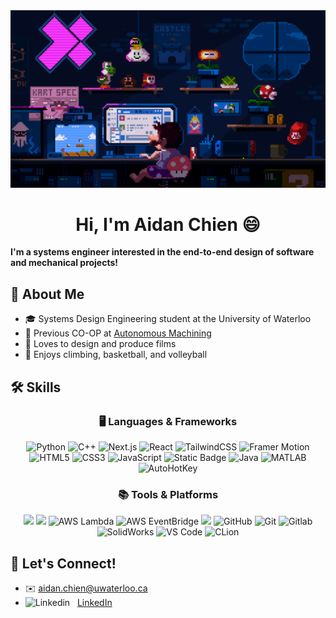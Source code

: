 <!-- ![profile_gif_mario](https://github.com/user-attachments/assets/5a30f1e1-f334-4d52-9dc1-f6dab85a2b1b) -->

<img src="./profile_gif_mario.gif" alt="Developer sitting in front of desk">

<h1 align="center"> Hi, I'm Aidan Chien 😄</h1>

<b> I'm a systems engineer interested in the end-to-end design of software and mechanical projects! </b>

## 👋 About Me

 - 🎓 Systems Design Engineering student at the University of Waterloo
 - 💼 Previous CO-OP at [Autonomous Machining](https://www.autonomous-machining.com/)
 - 🎥 Loves to design and produce films
 - 🧗 Enjoys climbing, basketball, and volleyball

  ## 🛠️ Skills
<h3 align="center">🖥️ Languages & Frameworks</h3>
<p align="center">
  <!-- To get new Badges: go to https://shields.io/badges and https://simpleicons.org/ . badgeContent will be [Name]-[color] where color is found on simpleIcons. style="for-the-badge". logo=[click on the title of the logo in SimpleIcons]. Execute, and copy/paste as HTML. [Name]-[color] is required for langs with no logo -->
  <img src="https://img.shields.io/badge/python-3670A0?style=for-the-badge&logo=python&logoColor=ffdd54" alt="Python" />
  <img src="https://img.shields.io/badge/C++-00599C?style=for-the-badge&logo=c%2B%2B&logoColor=white" alt="C++" />
  <img alt="Next.js" src="https://img.shields.io/badge/Next.js-black?style=for-the-badge&logo=nextdotjs&logoColor=white">
  <img src="https://img.shields.io/badge/react-%2320232a.svg?style=for-the-badge&logo=react&logoColor=%2361DAFB" alt="React" />
  <img alt="TailwindCSS" src="https://img.shields.io/badge/TailwindCSS-06B6D4?style=for-the-badge&logo=tailwindcss&logoColor=white">
  <img alt="Framer Motion" src="https://img.shields.io/badge/Framer%20Motion-0055FF?style=for-the-badge&logo=framer&logoColor=white">
  <img src="https://img.shields.io/badge/HTML5-E34F26?style=for-the-badge&logo=html5&logoColor=white" alt="HTML5" />
  <img src="https://img.shields.io/badge/CSS3-1572B6?style=for-the-badge&logo=css3&logoColor=white" alt="CSS3" />
  <img src="https://img.shields.io/badge/JavaScript-F7DF1E?style=for-the-badge&logo=javascript&logoColor=black" alt="JavaScript" />
  <img alt="Static Badge" src="https://img.shields.io/badge/Node.js-5FA04E?style=for-the-badge&logo=nodedotjs&logoColor=white">
  <img src="https://img.shields.io/badge/java-%23ED8B00.svg?style=for-the-badge&logo=openjdk&logoColor=white" alt="Java" />


 
  <img src="https://img.shields.io/badge/MATLAB-0076A8?style=for-the-badge&logo=mathworks&logoColor=white" alt="MATLAB" />

  <img src="https://img.shields.io/badge/AutoHotKey-80c76c?style=for-the-badge&logo=AutoHotKey&logoColor=white" alt="AutoHotKey" />

</p>

  <h3 align="center">📚 Tools & Platforms</h3>

  <p align="center"> 
  <img src="https://img.shields.io/badge/Figma-F24E1E?style=for-the-badge&logo=figma&logoColor=white">
  <img src="https://img.shields.io/badge/Notion-000000?style=for-the-badge&logo=notion&logoColor=white">
  <img alt="AWS Lambda" src="https://img.shields.io/badge/AWS%20Lambda-FF9900?style=for-the-badge">
  <img alt="AWS EventBridge" src="https://img.shields.io/badge/AWS%20EventBridge-cc2264?style=for-the-badge">
  <img src="https://img.shields.io/badge/Vite-646CFF?style=for-the-badge&logo=vite&logoColor=white">
  <img src="https://img.shields.io/badge/GitHub-181717?style=for-the-badge&logo=github&logoColor=white" alt="GitHub" />
  <img src="https://img.shields.io/badge/Git-F05032?style=for-the-badge&logo=git&logoColor=white" alt="Git" />
  <img alt="Gitlab" src="https://img.shields.io/badge/Gitlab-FC6D26?style=for-the-badge&logo=gitlab&logoColor=white">
  <img src="https://img.shields.io/badge/SOLIDWORKS-C5162E?style=for-the-badge&logo=dassaultsystemes&logoColor=white" alt="SolidWorks" />
  <img src="https://img.shields.io/badge/VS_Code-007ACC?style=for-the-badge&logo=visual-studio-code&logoColor=white" alt="VS Code" />
  <img src="https://img.shields.io/badge/CLion-black?style=for-the-badge&logo=clion&logoColor=white" alt="CLion"/>
</p>

## 🤝 Let's Connect!
- ✉️ aidan.chien@uwaterloo.ca
- ![Linkedin](https://i.sstatic.net/gVE0j.png)  &nbsp; [LinkedIn](https://www.linkedin.com/in/aidanchien)


<!--
**chieaid24/chieaid24** is a ✨ _special_ ✨ repository because its `README.md` (this file) appears on your GitHub profile.

Here are some ideas to get you started:

- 🔭 I’m currently working on ...
- 🌱 I’m currently learning ...
- 👯 I’m looking to collaborate on ...
- 🤔 I’m looking for help with ...
- 💬 Ask me about ...
- 📫 How to reach me: ...
- 😄 Pronouns: ...
- ⚡ Fun fact: ...
-->
